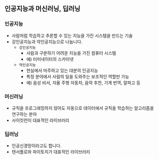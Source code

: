 ## 인공지능과 머신러닝, 딥러닝
### 인공지능 
- 사람처럼 학습하고 추론할 수 있는 지능을 가진 시스템을 만드는 기술
- 강인공지능과 약인공지능으로 나눕니다.
    - `강인공지능`
        - 사람과 구분하기 어려운 지능을 가진 컴퓨터 시스템
        - 예) 터미네이터의 스카이넷
    - `약인공지능`
        - 현실에서 마주하고 있는 대분의 인공지능
        - 특정 분야에서 사람의 일을 도와주는 보조적인 역할만 가능
        - 예) 음성 비서, 자율 주행 자동차, 음악 추천, 기계 번역, 알파고 등

### 머신러닝
- 규칙을 프로그래밍하지 않아도 자동으로 데이터에서 규칙을 학습하는 알고리즘을 연구하는 분야
- 사이킷런이 대표적인 라이브러리

### 딥러닝
- 인공신경망이라고도 합니다.
- 텐서플로와 파이토치가 대표적인 라이브러리
